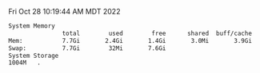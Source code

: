 Fri Oct 28 10:19:44 AM MDT 2022
```bash
System Memory
               total        used        free      shared  buff/cache   available
Mem:           7.7Gi       2.4Gi       1.4Gi       3.0Mi       3.9Gi       5.0Gi
Swap:          7.7Gi        32Mi       7.6Gi
System Storage
1004M	.
```
